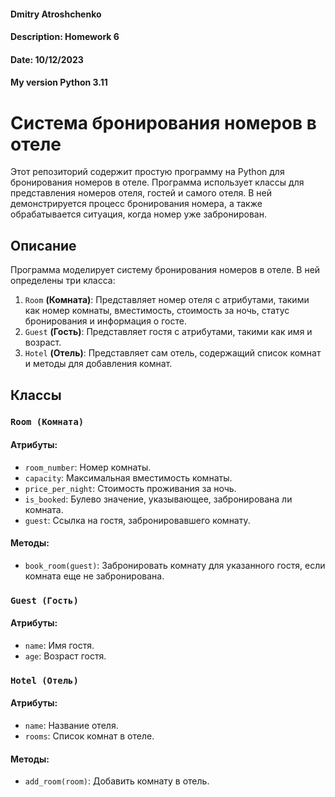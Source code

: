 #### Dmitry Atroshchenko
#### Description: Homework 6
#### Date: 10/12/2023
#### My version Python 3.11


  
# **Система бронирования номеров в отеле**
Этот репозиторий содержит простую программу на Python для бронирования номеров в отеле. Программа использует классы для представления номеров отеля, гостей и самого отеля. В ней демонстрируется процесс бронирования номера, а также обрабатывается ситуация, когда номер уже забронирован.

## **Описание**
Программа моделирует систему бронирования номеров в отеле. В ней определены три класса:
1. `Room` **(Комната)**: Представляет номер отеля с атрибутами, такими как номер комнаты, вместимость, стоимость за ночь, статус бронирования и информация о госте.
2. `Guest` **(Гость)**: Представляет гостя с атрибутами, такими как имя и возраст.
3. `Hotel` **(Отель)**: Представляет сам отель, содержащий список комнат и методы для добавления комнат.

## **Классы**
### **`Room (Комната)`**
#### **Атрибуты:**
- `room_number`: Номер комнаты.
- `capacity`: Максимальная вместимость комнаты.
- `price_per_night`: Стоимость проживания за ночь.
- `is_booked`: Булево значение, указывающее, забронирована ли комната.
- `guest`: Ссылка на гостя, забронировавшего комнату.  
#### **Методы:**
- `book_room(guest)`: Забронировать комнату для указанного гостя, если комната еще не забронирована.

### **`Guest (Гость)`**
#### **Атрибуты:**
- `name`: Имя гостя.
- `age`: Возраст гостя.

### **`Hotel (Отель)`**
#### **Атрибуты:**
- `name`: Название отеля.
- `rooms`: Список комнат в отеле.  
#### **Методы:**
- `add_room(room)`: Добавить комнату в отель.

